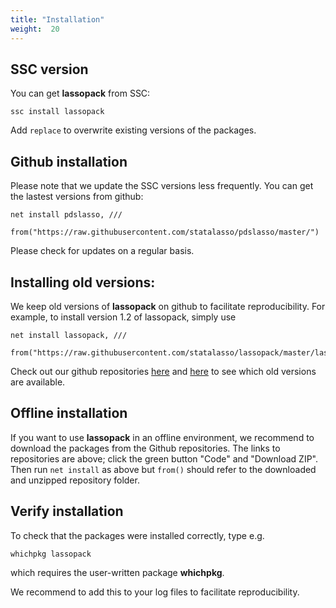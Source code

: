 ```yaml
---
title: "Installation"
weight:  20
---
```


## SSC version

You can get **lassopack** from SSC:
	
	ssc install lassopack

Add `replace` to overwrite existing versions of the packages. 
	
## Github installation

Please note that we update the SSC versions less frequently. You can get the lastest versions from github:  
	
	net install pdslasso, ///
		from("https://raw.githubusercontent.com/statalasso/pdslasso/master/") 

Please check for updates on a regular basis.

## Installing old versions:

We keep old versions of **lassopack** on github to 
facilitate reproducibility.
For example, to install version 1.2 of lassopack, simply use

	net install lassopack, ///
		from("https://raw.githubusercontent.com/statalasso/lassopack/master/lassopack_v12")

Check out our github repositories [here](https://github.com/statalasso/lassopack) and [here](https://github.com/statalasso/pdslasso)
to see which old versions are available.

## Offline installation

If you want to use **lassopack** in an offline environment, 
we recommend to download the packages from the Github repositories. The links to 
repositories are above; click the green button "Code" 
and "Download ZIP". Then run `net install` as above but `from()`
should refer to the downloaded and unzipped repository folder. 

## Verify installation

To check that the packages were installed correctly, 
type e.g.
	
	whichpkg lassopack

which requires the user-written package **whichpkg**. 

We recommend to add this to your log files to facilitate reproducibility.